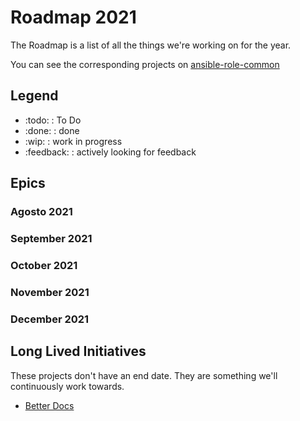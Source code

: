 <!-- Space: AnsibleRoleCommon -->
<!-- Parent: Project -->
<!-- Title: Project Roadmap -->

<!-- Label: Roadmap -->
<!-- Include: docs/disclaimer.md -->
<!-- Include: ac:toc -->

<!-- Macro: :todo:
     Template: ac:status
     Title: TODO
     Color: Blue -->

<!-- Macro: :wip:
     Template: ac:status
     Title: WIP
     Color: YELLOW -->

<!-- Macro: :done:
     Template: ac:status
     Title: DONE
     Color: Green -->

<!-- Macro: :feedback:
     Template: ac:status
     Title: FEEDBACK
     Color: Orange -->

# Roadmap 2021

The Roadmap is a list of all the things we're working on for the year.

You can see the corresponding projects on [ansible-role-common](https://github.com/hadenlabs/ansible-role-common)

## Legend

- :todo: : To Do
- :done: : done
- :wip: : work in progress
- :feedback: : actively looking for feedback

## Epics

### Agosto 2021

### September 2021

### October 2021

### November 2021

### December 2021

## Long Lived Initiatives

These projects don't have an end date. They are something we'll continuously work towards.

- [Better Docs](https://hadenlabs.atlassian.net/wiki)
